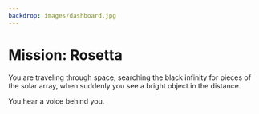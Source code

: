 ```yaml
---
backdrop: images/dashboard.jpg
---
```


# Mission: Rosetta

You are traveling through space, searching the black infinity for pieces of the solar array, when suddenly you see a bright object in the distance.

You hear a voice behind you.

<Helper id="1"/>

<Page url="dust"  action="Steer towards the dust tail" condition="none" />

<Page url="ion"  action="Steer towards the ion tail" condition="none" />


